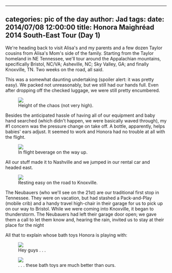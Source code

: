 
---
categories: pic of the day
author: Jad
tags: 
date: 2014/07/08 12:00:00
title: Honora Maighréad 2014 South-East Tour (Day 1)
---
<p>
We're heading back to visit Alisa's and my parents and a few dozen Taylor cousins from Alisa's Mom's side of the family.  Starting from the Taylor homeland in NE Tennessee, we'll tour around the Appalachian mountains, specifically Bristol, NC/VA; Asheville, NC; Sky Valley, GA; and finally Knoxville, TN.  Two weeks on the road, all said.  
</p>
<p>
This was a somewhat daunting undertaking (spoiler alert: it was pretty easy).  We packed not unreasonably, but we still had our hands full.  Even after dropping off the checked luggage, we were still pretty encumbered.
</p>
<figure>
<img src="/img/2014/07/08/img_20140708_114214115_medium.jpg" />
<figcaption>Height of the chaos (not very high).</figcaption>
</figure>
<p>
Besides the anticipated hassle of having all of our equipment and baby hand searched (which didn't happen, we were basically waved through), my #1 concern was the pressure change on take off.  A bottle, apparently, helps babies' ears adjust.  It seemed to work and Honora had no trouble at all with the flight.
</p>
<figure>
<img src="/img/2014/07/08/img_20140708_122732824_large.jpg" />
<figcaption>In flight beverage on the way up.</figcaption>
</figure>
<p>
All our stuff made it to Nashville and we jumped in our rental car and headed east.
</p>
<figure>
<img src="/img/2014/07/08/img_20140708_174026057_medium.jpg" />
<figcaption>Resting easy on the road to Knoxville.</figcaption>
</figure>
<p>
The Neubauers (who we'll see on the 21st) are our traditional first stop in Tennessee.  They were on vacation, but had stashed a Pack-and-Play (mobile crib) and a handy travel high-chair in their garage for us to pick up on our way to Bristol.  While we were coming into Knoxville, it began to thunderstorm.  The Neubauers had left their garage door open; we gave them a call to let them know and, hearing the rain, invited us to stay at their place for the night
</p>
<p>
All that to explain whose bath toys Honora is playing with:
</p>
<figure>
<img src="/img/2014/07/08/img_20140708_184703804_medium.jpg" />
<figcaption>Hey guys . . .</figcaption>
</figure>

<figure>
<img src="/img/2014/07/08/img_20140708_184735869_medium.jpg" />
<figcaption>. . . these bath toys are much better than ours.</figcaption>
</figure>
